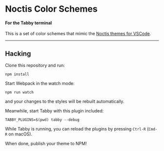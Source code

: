 # Noctis Color Schemes

#### For the Tabby terminal

This is a set of color schemes that mimic the [Noctis themes for VSCode](https://github.com/liviuschera/noctis).

---

## Hacking

Clone this repository and run:

```
npm install
```

Start Webpack in the watch mode:

```
npm run watch
```

and your changes to the styles will be rebuilt automatically.

Meanwhile, start Tabby with this plugin included:

```
TABBY_PLUGINS=$(pwd) tabby --debug
```

While Tabby is running, you can reload the plugins by pressing `Ctrl-R` (`Cmd-R` on macOS).

When done, publish your theme to NPM!
